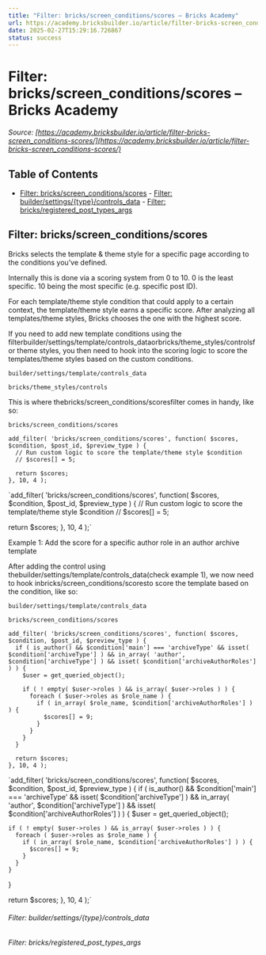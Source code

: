 ```yaml
---
title: "Filter: bricks/screen_conditions/scores – Bricks Academy"
url: https://academy.bricksbuilder.io/article/filter-bricks-screen_conditions-scores/
date: 2025-02-27T15:29:16.726867
status: success
---
```


# Filter: bricks/screen_conditions/scores – Bricks Academy

*Source: [https://academy.bricksbuilder.io/article/filter-bricks-screen_conditions-scores/](https://academy.bricksbuilder.io/article/filter-bricks-screen_conditions-scores/)*

## Table of Contents

- [Filter: bricks/screen_conditions/scores](#filter-bricksscreenconditionsscores)
        - [Filter: builder/settings/{type}/controls_data](#filter-buildersettingstypecontrolsdata)
        - [Filter: bricks/registered_post_types_args](#filter-bricksregisteredposttypesargs)

## Filter: bricks/screen_conditions/scores

Bricks selects the template & theme style for a specific page according to the conditions you’ve defined.

Internally this is done via a scoring system from 0 to 10. 0 is the least specific. 10 being the most specific (e.g. specific post ID).

For each template/theme style condition that could apply to a certain context, the template/theme style earns a specific score. After analyzing all templates/theme styles, Bricks chooses the one with the highest score.

If you need to add new template conditions using the filterbuilder/settings/template/controls_dataorbricks/theme_styles/controlsfor theme styles, you then need to hook into the scoring logic to score the templates/theme styles based on the custom conditions.

`builder/settings/template/controls_data`

`bricks/theme_styles/controls`

This is where thebricks/screen_conditions/scoresfilter comes in handy, like so:

`bricks/screen_conditions/scores`

```
add_filter( 'bricks/screen_conditions/scores', function( $scores, $condition, $post_id, $preview_type ) {
  // Run custom logic to score the template/theme style $condition
  // $scores[] = 5; 
 
  return $scores;
}, 10, 4 );
```

`add_filter( 'bricks/screen_conditions/scores', function( $scores, $condition, $post_id, $preview_type ) {
  // Run custom logic to score the template/theme style $condition
  // $scores[] = 5; 
 
  return $scores;
}, 10, 4 );`

Example 1: Add the score for a specific author role in an author archive template

After adding the control using thebuilder/settings/template/controls_data(check example 1), we now need to hook inbricks/screen_conditions/scoresto score the template based on the condition, like so:

`builder/settings/template/controls_data`

`bricks/screen_conditions/scores`

```
add_filter( 'bricks/screen_conditions/scores', function( $scores, $condition, $post_id, $preview_type ) {
  if ( is_author() && $condition['main'] === 'archiveType' && isset( $condition['archiveType'] ) && in_array( 'author', $condition['archiveType'] ) && isset( $condition['archiveAuthorRoles'] ) ) { 
    $user = get_queried_object();

    if ( ! empty( $user->roles ) && is_array( $user->roles ) ) {
      foreach ( $user->roles as $role_name ) {
        if ( in_array( $role_name, $condition['archiveAuthorRoles'] ) ) {
          $scores[] = 9;
        }
      }
    }
  }

  return $scores;
}, 10, 4 );
```

`add_filter( 'bricks/screen_conditions/scores', function( $scores, $condition, $post_id, $preview_type ) {
  if ( is_author() && $condition['main'] === 'archiveType' && isset( $condition['archiveType'] ) && in_array( 'author', $condition['archiveType'] ) && isset( $condition['archiveAuthorRoles'] ) ) { 
    $user = get_queried_object();

    if ( ! empty( $user->roles ) && is_array( $user->roles ) ) {
      foreach ( $user->roles as $role_name ) {
        if ( in_array( $role_name, $condition['archiveAuthorRoles'] ) ) {
          $scores[] = 9;
        }
      }
    }
  }

  return $scores;
}, 10, 4 );`

###### Filter: builder/settings/{type}/controls_data

###### Filter: bricks/registered_post_types_args

